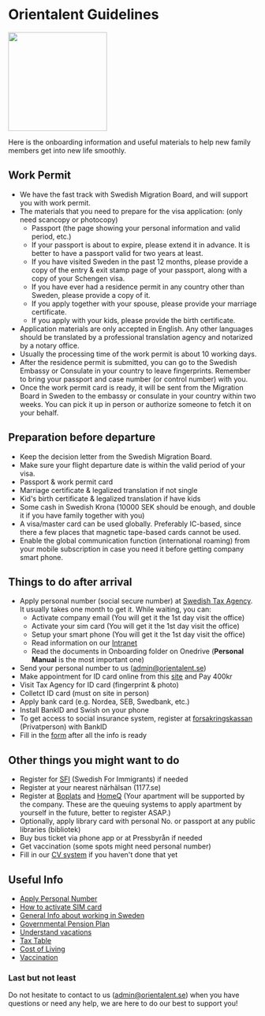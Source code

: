 # Orientalent Guidelines

<img src='images/logo.png' width='200'>


Here is the onboarding information and useful materials to help new family members get into new life smoothly.


## Work Permit

* We have the fast track with Swedish Migration Board, and will support you with work permit.
* The materials that you need to prepare for the visa application: (only need scancopy or photocopy)
  - Passport (the page showing your personal information and valid period, etc.)
  - If your passport is about to expire, please extend it in advance. It is better to have a passport valid for two years at least.
  - If you have visited Sweden in the past 12 months, please provide a copy of the entry & exit stamp page of your passport, along with a copy of your Schengen visa.
  - If you have ever had a residence permit in any country other than Sweden, please provide a copy of it.
  - If you apply together with your spouse, please provide your marriage certificate.
  - If you apply with your kids, please provide the birth certificate.
* Application materials are only accepted in English. Any other languages should be translated by a professional translation agency and notarized by a notary office.
* Usually the processing time of the work permit is about 10 working days.
* After the residence permit is submitted, you can go to the Swedish Embassy or Consulate in your country to leave fingerprints. Remember to bring your passport and case number (or control number) with you.
* Once the work permit card is ready, it will be sent from the Migration Board in Sweden to the embassy or consulate in your country within two weeks. You can pick it up in person or authorize someone to fetch it on your behalf.


## Preparation before departure 

* Keep the decision letter from the Swedish Migration Board.
* Make sure your flight departure date is within the valid period of your visa.
* Passport & work permit card
* Marriage certificate & legalized translation if not single
* Kid's birth certificate & legalized translation if have kids
* Some cash in Swedish Krona (10000 SEK should be enough, and double it if you have family together with you)
* A visa/master card can be used globally. Preferably IC-based, since there a few places that magnetic tape-based cards cannot be used.
* Enable the global communication function (international roaming) from your mobile subscription in case you need it before getting company smart phone.


## Things to do after arrival 

* Apply personal number (social secure number) at [Swedish Tax Agency](https://www.skatteverket.se/).
It usually takes one month to get it.
  While waiting, you can:
  - Activate company email (You will get it the 1st day visit the office)
  - Activate your sim card (You will get it the 1st day visit the office)
  - Setup your smart phone (You will get it the 1st day visit the office)
  - Read information on our [Intranet](https://orientalentab.sharepoint.com/sites/Home)
  - Read the documents in Onboarding folder on Onedrive (**Personal Manual** is the most important one)
* Send your personal number to us (admin@orientalent.se)
* Make appointment for ID card online from this [site](https://ssc.nemoq.se/Booking/Booking/Index/SSC) and Pay 400kr
* Visit Tax Agency for ID card (fingerprint & photo)
* Colletct ID card (must on site in person)
* Apply bank card (e.g. Nordea, SEB, Swedbank, etc.)
* Install BankID and Swish on your phone
* To get access to social insurance system, register at [forsakringskassan](https://forsakringskassan.se/english) (Privatperson) with BankID
* Fill in the [form](https://forms.office.com/r/BRAeNBQwgL) after all the info is ready


## Other things you might want to do

* Register for [SFI](https://en.wikipedia.org/wiki/Swedish_for_immigrants) (Swedish For Immigrants) if needed
* Register at your nearest närhälsan (1177.se)
* Register at [Boplats](https://nya.boplats.se/) and [HomeQ](https://www.homeq.se/) (Your apartment will be supported by the company. These are the queuing systems to apply apartment by yourself in the future, better to register ASAP.)
* Optionally, apply library card with personal No. or passport at any public libraries (bibliotek)
* Buy bus ticket via phone app or at Pressbyrån if needed
* Get vaccination (some spots might need personal number)
* Fill in our [CV system](https://cv.orientalent.se) if you haven't done that yet


## Useful Info

* [Apply Personal Number](apply-personal-number.md)
* [How to activate SIM card](activate-sim-card.md)
* [General Info about working in Sweden](https://arbetsformedlingen.se/other-languages/english-engelska/do-you-want-to-work-in-sweden)
* [Governmental Pension Plan](https://www.pensionsmyndigheten.se/other-languages/english-engelska/english-engelska/faq)
* [Understand vacations](vacation.md)
* [Tax Table](https://www.skatteverket.se/download/18.5b35a6251761e6914203a50/tabell-33-2021.pdf)
* [Cost of Living](https://www.numbeo.com/cost-of-living/country_result.jsp?country=Sweden)
* [Vaccination](vaccination.md)

 
### Last but not least 

Do not hesitate to contact to us (admin@orientalent.se) when you have questions or need any help, we are here to do our best to support you! 


